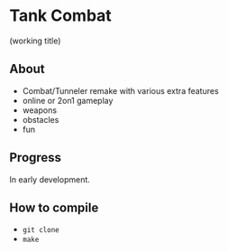 # Tank Combat
(working title)

## About

* Combat/Tunneler remake with various extra features
* online or 2on1 gameplay
* weapons
* obstacles
* fun

## Progress

In early development.

## How to compile

* ```git clone```
* ```make```
